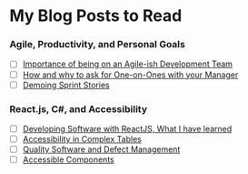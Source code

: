 # My Blog Posts to Read

### Agile, Productivity, and Personal Goals
- [ ] [Importance of being on an Agile-ish Development Team](https://www.linkedin.com/pulse/importance-being-agile-ish-team-ben-petersen?trk=prof-post)
- [ ] [How and why to ask for One-on-Ones with your Manager](https://benpetersen.github.io/blog/howandwhyone-on-ones)
- [ ] [Demoing Sprint Stories](https://benpetersen.github.io/blog/demosprintstory)

### React.js, C#, and Accessibility
- [ ] [Developing Software with ReactJS, What I have learned](https://www.linkedin.com/pulse/reactjs-what-i-have-learned-ben-petersen?trk=prof-post)
- [ ] [Accessibility in Complex Tables](https://benpetersen.github.io/blog/accessibility-in-complex-tables)
- [ ] [Quality Software and Defect Management](https://benpetersen.github.io/blog/defectmanagement)
- [ ] [Accessible Components](https://benpetersen.github.io/blog/accessiblecomponents)
